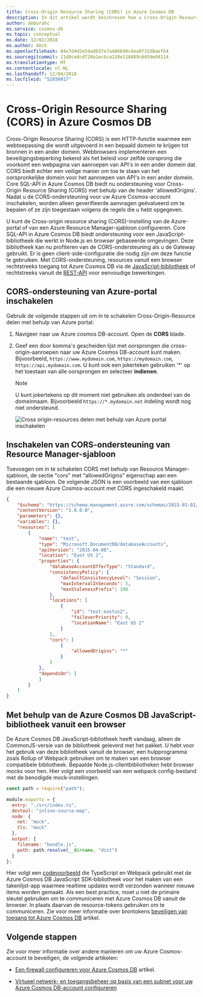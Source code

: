 ```yaml
---
title: Cross-Origin Resource Sharing (CORS) in Azure Cosmos DB
description: In dit artikel wordt beschreven hoe u Cross-Origin Resource Sharing (CORS) configureren in Azure Cosmos DB met behulp van Azure portal en Azure Resource Manager-sjablonen.
author: deborahc
ms.service: cosmos-db
ms.topic: conceptual
ms.date: 12/02/2018
ms.author: dech
ms.openlocfilehash: 04e7d4d2e54ad037e7a486640c4ea0f32d8aefb4
ms.sourcegitcommit: 11d8ce8cd720a1ec6ca130e118489c6459e04114
ms.translationtype: MT
ms.contentlocale: nl-NL
ms.lasthandoff: 12/04/2018
ms.locfileid: "52856017"
---
```

# <a name="cross-origin-resource-sharing-cors-in-azure-cosmos-db"></a>Cross-Origin Resource Sharing (CORS) in Azure Cosmos DB 

Cross-Origin Resource Sharing (CORS) is een HTTP-functie waarmee een webtoepassing die wordt uitgevoerd in een bepaald domein te krijgen tot bronnen in een ander domein. Webbrowsers implementeren een beveiligingsbeperking bekend als het beleid voor zelfde oorsprong die voorkomt een webpagina van aanroepen van API's in een ander domein dat. CORS biedt echter een veilige manier om toe te staan van het oorspronkelijke domein voor het aanroepen van API's in een ander domein. Core SQL-API in Azure Cosmos DB biedt nu ondersteuning voor Cross-Origin Resource Sharing (CORS) met behulp van de header 'allowedOrigins'. Nadat u de CORS-ondersteuning voor uw Azure Cosmos-account inschakelen, worden alleen geverifieerde aanvragen geëvalueerd om te bepalen of ze zijn toegestaan volgens de regels die u hebt opgegeven.

U kunt de Cross-origin resource sharing (CORS)-instelling van de Azure-portal of van een Azure Resource Manager-sjabloon configureren. Core SQL-API in Azure Cosmos DB biedt ondersteuning voor een JavaScript-bibliotheek die werkt in Node.js en browser gebaseerde omgevingen. Deze bibliotheek kan nu profiteren van de CORS-ondersteuning als u de Gateway gebruikt. Er is geen client-side-configuratie die nodig zijn om deze functie te gebruiken. Met CORS-ondersteuning, resources vanuit een browser rechtstreeks toegang tot Azure Cosmos DB via de [JavaScript-bibliotheek](https://www.npmjs.com/package/@azure/cosmos) of rechtstreeks vanuit de [REST-API](https://docs.microsoft.com/rest/api/cosmos-db/) voor eenvoudige bewerkingen. 

## <a name="enable-cors-support-from-azure-portal"></a>CORS-ondersteuning van Azure-portal inschakelen

Gebruik de volgende stappen uit om in te schakelen Cross-Origin-Resource delen met behulp van Azure portal:

1. Navigeer naar uw Azure cosmos DB-account. Open de **CORS** blade.

2. Geef een door komma's gescheiden lijst met oorsprongen die cross-origin-aanroepen naar uw Azure Cosmos DB-account kunt maken. Bijvoorbeeld, `https://www.mydomain.com`, `https://mydomain.com`, `https://api.mydomain.com`. U kunt ook een jokerteken gebruiken '\*' op het toestaan van alle oorsprongen en selecteer **indienen**. 

   > [!NOTE]
   > U kunt jokertekens op dit moment niet gebruiken als onderdeel van de domeinnaam. Bijvoorbeeld `https://*.mydomain.net` indeling wordt nog niet ondersteund. 
   
   ![Cross origin-resources delen met behulp van Azure portal inschakelen](./media/how-to-configure-cross-origin-resource-sharing/enable-cross-origin-resource-sharing-using-azure-portal.png)
 
## <a name="enable-cors-support-from-resource-manager-template"></a>Inschakelen van CORS-ondersteuning van Resource Manager-sjabloon

Toevoegen om in te schakelen CORS met behulp van Resource Manager-sjabloon, de sectie "cors" met "allowedOrigins" eigenschap aan een bestaande sjabloon. De volgende JSON is een voorbeeld van een sjabloon die een nieuwe Azure Cosmos-account met CORS ingeschakeld maakt.

```json
{
    "$schema": "https://schema.management.azure.com/schemas/2015-01-01/deploymentTemplate.json#",
    "contentVersion": "1.0.0.0",
    "parameters": {},
    "variables": {},
    "resources": [
        {
            "name": "test",
            "type": "Microsoft.DocumentDB/databaseAccounts",
            "apiVersion": "2015-04-08",
            "location": "East US 2",
            "properties": {
                "databaseAccountOfferType": "Standard",
                "consistencyPolicy": {
                    "defaultConsistencyLevel": "Session",
                    "maxIntervalInSeconds": 5,
                    "maxStalenessPrefix": 100
                },
                "locations": [
                    {
                        "id": "test-eastus2",
                        "failoverPriority": 0,
                        "locationName": "East US 2"
                    }
                ],
                "cors": [
                    {
                        "allowedOrigins": "*"
                    }
                ]
            },
            "dependsOn": [
            ]
        }
    ]
}
```

## <a name="using-the-azure-cosmos-db-javascript-library-from-a-browser"></a>Met behulp van de Azure Cosmos DB JavaScript-bibliotheek vanuit een browser

De Azure Cosmos DB JavaScript-bibliotheek heeft vandaag, alleen de CommonJS-versie van de bibliotheek geleverd met het pakket. U hebt voor het gebruik van deze bibliotheek vanuit de browser, een hulpprogramma zoals Rollup of Webpack gebruiken om te maken van een browser compatibele bibliotheek. Bepaalde Node.js-clientbibliotheken hebt browser mocks voor hen. Hier volgt een voorbeeld van een webpack config-bestand met de benodigde mock-instellingen.

```javascript
const path = require("path");

module.exports = {
  entry: "./src/index.ts",
  devtool: "inline-source-map",
  node: {
    net: "mock",
    tls: "mock"
  },
  output: {
    filename: "bundle.js",
    path: path.resolve(__dirname, "dist")
  }
};
```
 
Hier volgt een [codevoorbeeld](https://github.com/christopheranderson/cosmos-browser-sample) die TypeScript en Webpack gebruikt met de Azure Cosmos DB JavaScript SDK-bibliotheek voor het maken van een takenlijst-app waarmee realtime updates wordt verzonden wanneer nieuwe items worden gemaakt.
Als een best practice, moet u niet de primaire sleutel gebruiken om te communiceren met Azure Cosmos DB vanuit de browser. In plaats daarvan de resource-tokens gebruiken om te communiceren. Zie voor meer informatie over brontokens [beveiligen van toegang tot Azure Cosmos DB](secure-access-to-data.md#resource-tokens) artikel.

## <a name="next-steps"></a>Volgende stappen

Zie voor meer informatie over andere manieren om uw Azure Cosmos-account te beveiligen, de volgende artikelen:

* [Een firewall configureren voor Azure Cosmos DB](how-to-configure-firewall.md) artikel.

* [Virtueel netwerk- en toegangsbeheer op basis van een subnet voor uw Azure Cosmos DB-account configureren](how-to-configure-vnet-service-endpoint.md)
    

